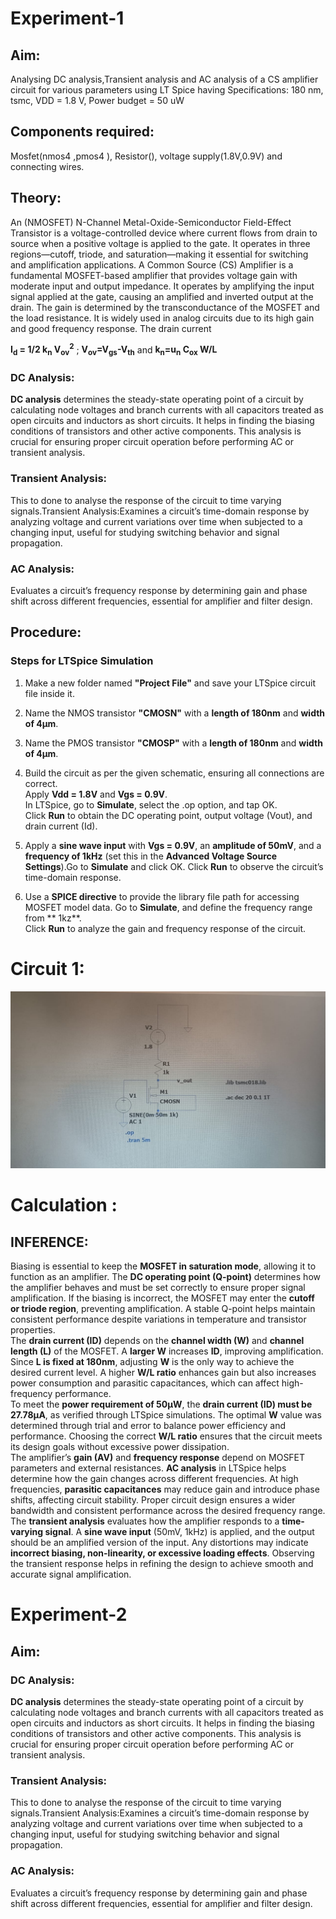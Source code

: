 # Experiment-1
## Aim:
Analysing  DC analysis,Transient analysis and AC analysis of a CS amplifier circuit for various parameters  using LT Spice having Specifications: 180 nm, tsmc, VDD = 1.8 V, Power budget = 50 uW


## Components required: 
Mosfet(nmos4 ,pmos4 ), Resistor(), voltage supply(1.8V,0.9V) and connecting wires.
## Theory:
An (NMOSFET) N-Channel Metal-Oxide-Semiconductor Field-Effect Transistor is a voltage-controlled device where current flows from drain to source when a positive voltage is applied to the gate. It operates in three regions—cutoff, triode, and saturation—making it essential for switching and amplification applications.
A Common Source (CS) Amplifier is a fundamental MOSFET-based amplifier that provides voltage gain with moderate input and output impedance. It operates by amplifying the input signal applied at the gate, causing an amplified and inverted output at the drain. The gain is determined by the transconductance of the MOSFET and the load resistance. It is widely used in analog circuits due to its high gain and good frequency response.
The drain current

**I<sub>d</sub> = 1/2 k<sub>n</sub> V<sub>ov</sub><sup>2</sup>** ; **V<sub>ov</sub>=V<sub>gs</sub>-V<sub>th</sub>** and **k<sub>n</sub>=u<sub>n</sub> C<sub>ox</sub> W/L**
### DC Analysis:
**DC analysis** determines the steady-state operating point of a circuit by calculating node voltages and branch currents with all capacitors treated as open circuits and inductors as short circuits. It helps in finding the biasing conditions of transistors and other active components. This analysis is crucial for ensuring proper circuit operation before performing AC or transient analysis.
### Transient Analysis:
This to done to analyse the response of the circuit to time varying signals.Transient Analysis:Examines a circuit’s time-domain response by analyzing voltage and current variations over time when subjected to a changing input, useful for studying switching behavior and signal propagation.  
### AC Analysis:
Evaluates a circuit’s frequency response by determining gain and phase shift across different frequencies, essential for amplifier and filter design.
## Procedure:
### **Steps for LTSpice Simulation**  

1.  Make a new folder named **"Project File"** and save your LTSpice circuit file inside it.  

2. Name the NMOS transistor **"CMOSN"** with a **length of 180nm** and **width of 4µm**.  

3.  Name the PMOS transistor **"CMOSP"** with a **length of 180nm** and **width of 4µm**.  

4.  Build the circuit as per the given schematic, ensuring all connections are correct.  
    Apply **Vdd = 1.8V** and **Vgs = 0.9V**.  
    In LTSpice, go to **Simulate**, select the .op option, and tap OK.  
    Click **Run** to obtain the DC operating point, output voltage (Vout), and drain current (Id).  

5. Apply a **sine wave input** with **Vgs = 0.9V**, an **amplitude of 50mV**, and a **frequency of 1kHz** (set this in the **Advanced Voltage Source Settings**).Go to **Simulate** and click OK.  Click **Run** to observe the circuit’s time-domain response.  

6.  Use a **SPICE directive** to provide the library file path for accessing MOSFET model data. Go to **Simulate**, and define the frequency range from ** 1kz**.  
    Click **Run** to analyze the gain and frequency response of the circuit.
# Circuit 1:
![Image](https://github.com/sampath1004/LIC-LAB-REPORT/blob/28e0b87a7b73a26290bd9d71876dde2395723597/WhatsApp%20Image%202025-02-16%20at%2022.15.50.jpeg)
# Calculation :




## INFERENCE:
Biasing is essential to keep the **MOSFET in saturation mode**, allowing it to function as an amplifier. The **DC operating point (Q-point)** determines how the amplifier behaves and must be set correctly to ensure proper signal amplification. If the biasing is incorrect, the MOSFET may enter the **cutoff or triode region**, preventing amplification. A stable Q-point helps maintain consistent performance despite variations in temperature and transistor properties.  
The **drain current (ID)** depends on the **channel width (W)** and **channel length (L)** of the MOSFET. A **larger W** increases **ID**, improving amplification. Since **L is fixed at 180nm**, adjusting **W** is the only way to achieve the desired current level. A higher **W/L ratio** enhances gain but also increases power consumption and parasitic capacitances, which can affect high-frequency performance.    
To meet the **power requirement of 50μW**, the **drain current (ID) must be 27.78μA**, as verified through LTSpice simulations. The optimal **W** value was determined through trial and error to balance power efficiency and performance. Choosing the correct **W/L ratio** ensures that the circuit meets its design goals without excessive power dissipation.  
The amplifier’s **gain (AV)** and **frequency response** depend on MOSFET parameters and external resistances. **AC analysis** in LTSpice helps determine how the gain changes across different frequencies. At high frequencies, **parasitic capacitances** may reduce gain and introduce phase shifts, affecting circuit stability. Proper circuit design ensures a wider bandwidth and consistent performance across the desired frequency range.  
The **transient analysis** evaluates how the amplifier responds to a **time-varying signal**. A **sine wave input** (50mV, 1kHz) is applied, and the output should be an amplified version of the input. Any distortions may indicate **incorrect biasing, non-linearity, or excessive loading effects**. Observing the transient response helps in refining the design to achieve smooth and accurate signal amplification.  



# Experiment-2
## Aim:




### DC Analysis:
**DC analysis** determines the steady-state operating point of a circuit by calculating node voltages and branch currents with all capacitors treated as open circuits and inductors as short circuits. It helps in finding the biasing conditions of transistors and other active components. This analysis is crucial for ensuring proper circuit operation before performing AC or transient analysis.
### Transient Analysis:
This to done to analyse the response of the circuit to time varying signals.Transient Analysis:Examines a circuit’s time-domain response by analyzing voltage and current variations over time when subjected to a changing input, useful for studying switching behavior and signal propagation.  
### AC Analysis:
Evaluates a circuit’s frequency response by determining gain and phase shift across different frequencies, essential for amplifier and filter design.

